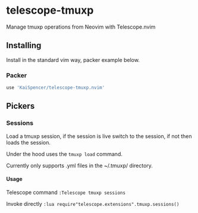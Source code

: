 # telescope-tmuxp
Manage tmuxp operations from Neovim with Telescope.nvim

## Installing

Install in the standard vim way, packer example below. 
### Packer

```lua
use 'KaiSpencer/telescope-tmuxp.nvim'
```

## Pickers

### Sessions

Load a tmuxp session, if the session is live switch to the session, if not then loads the session.

Under the hood uses the `tmuxp load` command.

Currently only supports .yml files in the ~/.tmuxp/ directory.

#### Usage

Telescope command
`:Telescope tmuxp sessions`

Invoke directly
`:lua require"telescope.extensions".tmuxp.sessions()`

